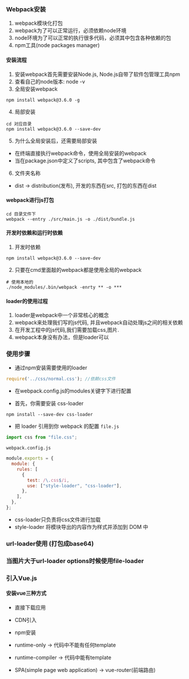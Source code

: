 ### Webpack安装
1. webpack模块化打包
2. webpack为了可以正常运行，必须依赖node环境
3. node环境为了可以正常的执行很多代码，必须其中包含各种依赖的包
4. npm工具(node packages manager)

#### 安装流程
1. 安装webpack首先需要安装Node.js, Node.js自带了软件包管理工具npm
2. 查看自己的node版本: node -v
3. 全局安装webpack
```shell
npm install webpack@3.6.0 -g
```
4. 局部安装
```shell
cd 对应目录
npm install webpack@3.6.0 --save-dev
```

5. 为什么全局安装后，还需要局部安装
* 在终端直接执行webpack命令，使用全局安装的webpack
* 当在package.json中定义了scripts, 其中包含了webpack命令

6. 文件夹名称
* dist -> distribution(发布), 开发的东西在src, 打包的东西在dist

#### webpack进行js打包
```shell
cd 目录文件下
webpack --entry ./src/main.js -o ./dist/bundle.js
```
#### 开发时依赖和运行时依赖
1. 开发时依赖
```shell
npm install webpack@3.6.0 --save-dev
```

2. 只要在cmd里面敲的webpack都是使用全局的webpack
```shell
# 使用本地的
./node_modules/.bin/webpack -enrty ** -o ***
```

#### loader的使用过程
1. loader是webpack中一个非常核心的概念
2. webpack来处理我们写的js代码, 并且webpack自动处理js之间的相关依赖
3. 在开发工程中的js代码,我们需要加载css,图片.
4. webpack本身没有办法，但是loader可以

### 使用步骤
* 通过npm安装需要使用的loader

```javascript
require('../css/normal.css'); //依赖css文件
```  

* 在webpack.config.js的modules关键字下进行配置

* 首先，你需要安装 css-loader
```shell
npm install --save-dev css-loader
```

* 把 loader 引用到你 webpack 的配置
`file.js`
```javascript
import css from "file.css";
```
`webpack.config.js`
```javascript
module.exports = {
  module: {
    rules: [
      {
        test: /\.css$/i,
        use: ["style-loader", "css-loader"],
      },
    ],
  },
};
```

* css-loader只负责将css文件进行加载
* style-loader 将模块导出的内容作为样式并添加到 DOM 中

### url-loader使用 (打包成base64)

### 当图片大于url-loader options时候使用file-loader

### 引入Vue.js
#### 安装vue三种方式
* 直接下载应用
* CDN引入
* npm安装

* runtime-only -> 代码中不能有任何template
* runtime-compiler -> 代码中能有template

* SPA(simple page web application) -> vue-router(前端路由)
    
